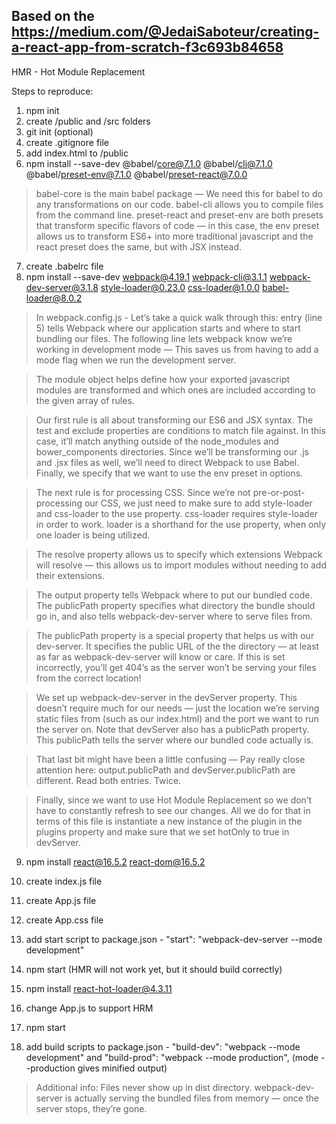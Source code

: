 ## Based on the https://medium.com/@JedaiSaboteur/creating-a-react-app-from-scratch-f3c693b84658

HMR - Hot Module Replacement

Steps to reproduce:
1. npm init
2. create /public and /src folders
3. git init (optional)
4. create .gitignore file
5. add index.html to /public
6. npm install --save-dev @babel/core@7.1.0 @babel/cli@7.1.0 @babel/preset-env@7.1.0 @babel/preset-react@7.0.0

> babel-core is the main babel package — We need this for babel to do any transformations on our code. babel-cli allows you to compile files from the command line. preset-react and preset-env are both presets that transform specific flavors of code — in this case, the env preset allows us to transform ES6+ into more traditional javascript and the react preset does the same, but with JSX instead.

7. create .babelrc file
8. npm install --save-dev webpack@4.19.1 webpack-cli@3.1.1 webpack-dev-server@3.1.8 style-loader@0.23.0 css-loader@1.0.0 babel-loader@8.0.2

> In webpack.config.js - Let’s take a quick walk through this: entry (line 5) tells Webpack where our application starts and where to start bundling our files. The following line lets webpack know we’re working in development mode — This saves us from having to add a mode flag when we run the development server.

> The module object helps define how your exported javascript modules are transformed and which ones are included according to the given array of rules.

> Our first rule is all about transforming our ES6 and JSX syntax. The test and exclude properties are conditions to match file against. In this case, it’ll match anything outside of the node_modules and bower_components directories. Since we’ll be transforming our .js and .jsx files as well, we’ll need to direct Webpack to use Babel. Finally, we specify that we want to use the env preset in options.

> The next rule is for processing CSS. Since we’re not pre-or-post-processing our CSS, we just need to make sure to add style-loader and css-loader to the use property. css-loader requires style-loader in order to work. loader is a shorthand for the use property, when only one loader is being utilized.

> The resolve property allows us to specify which extensions Webpack will resolve — this allows us to import modules without needing to add their extensions.

> The output property tells Webpack where to put our bundled code. The publicPath property specifies what directory the bundle should go in, and also tells webpack-dev-server where to serve files from.

> The publicPath property is a special property that helps us with our dev-server. It specifies the public URL of the the directory — at least as far as webpack-dev-server will know or care. If this is set incorrectly, you’ll get 404’s as the server won’t be serving your files from the correct location!

> We set up webpack-dev-server in the devServer property. This doesn’t require much for our needs — just the location we’re serving static files from (such as our index.html) and the port we want to run the server on. Note that devServer also has a publicPath property. This publicPath tells the server where our bundled code actually is.

> That last bit might have been a little confusing — Pay really close attention here: output.publicPath and devServer.publicPath are different. Read both entries. Twice.

> Finally, since we want to use Hot Module Replacement so we don’t have to constantly refresh to see our changes. All we do for that in terms of this file is instantiate a new instance of the plugin in the plugins property and make sure that we set hotOnly to true in devServer.

9. npm install react@16.5.2  react-dom@16.5.2
10. create index.js file
11. create App.js file
12. create App.css file
13. add start script to package.json - "start": "webpack-dev-server --mode development"
14. npm start (HMR will not work yet, but it should build correctly)
15. npm install react-hot-loader@4.3.11
16. change App.js to support HRM
17. npm start 

18. add build scripts to package.json - "build-dev": "webpack --mode development" and "build-prod": "webpack --mode production",
    (mode --production gives minified output)


> Additional info:
Files never show up in dist directory. webpack-dev-server is actually serving the bundled files from memory — once the server stops, they’re gone.





